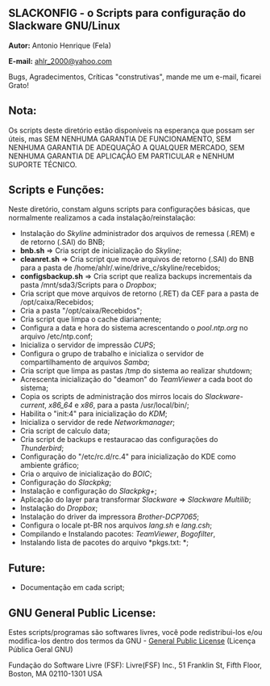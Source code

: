**SLACKONFIG** - o Scripts para configuração do Slackware GNU/Linux
--------------



**Autor:** Antonio Henrique (Fela)

**E-mail:** ahlr_2000@yahoo.com


Bugs, Agradecimentos, Críticas "construtivas", mande me um e-mail, ficarei Grato!



**Nota:**
----------

Os scripts deste diretório estão disponíveis na esperança que possam ser úteis, mas SEM NENHUMA GARANTIA DE FUNCIONAMENTO, SEM NENHUMA GARANTIA DE ADEQUAÇÃO A QUALQUER MERCADO, SEM NENHUMA GARANTIA DE APLICAÇÃO EM PARTICULAR e NENHUM SUPORTE TÉCNICO.



**Scripts e Funções:**
----------------------

Neste diretório, constam alguns scripts para configurações básicas, que normalmente realizamos a cada instalação/reinstalação:
 
- Instalação do *Skyline* administrador dos arquivos de remessa (.REM) e de  retorno (.SAI) do BNB;
- **bnb.sh** => Cria script de inicialização do *Skyline*; 
- **cleanret.sh** => Cria script que move arquivos de retorno (.SAI) do BNB para a pasta de /home/ahlr/.wine/drive_c/skyline/recebidos;
- **configsbackup.sh** => Cria script que realiza backups incrementais da pasta /mnt/sda3/Scripts para o *Dropbox*;
- Cria script que move arquivos de retorno (.RET) da CEF para a pasta de /opt/caixa/Recebidos;
- Cria a pasta "/opt/caixa/Recebidos";
- Cria script que limpa o cache diariamente;
- Configura a data e hora do sistema acrescentando o *pool.ntp.org*  no arquivo /etc/ntp.conf;
- Inicializa o servidor de impressão *CUPS*;
- Configura o grupo de trabalho e inicializa o servidor de compartilhamento de arquivos *Samba*;
- Cria script que limpa as pastas /tmp do sistema ao realizar shutdown;
- Acrescenta inicialização do "deamon" do *TeamViewer* a cada boot do sistema;
- Copia os scripts de administração dos mirros locais do *Slackware-current*, *x86_64* e *x86*, para a pasta /usr/local/bin/;
- Habilita o "init:4" para inicialização do *KDM*;
- Inicializa o servidor de rede *Networkmanager*;
- Cria script de calculo data;
- Cria script de backups e restauracao das configurações do *Thunderbird*;
- Configuração do "/etc/rc.d/rc.4" para inicialização do KDE como ambiente gráfico;
- Cria o arquivo de inicialização do *BOIC*;
- Configuração do *Slackpkg*;
- Instalação e configuração do *Slackpkg+*;
- Aplicação do layer para transformar *Slackware* => *Slackware Multilib*;
- Instalação do *Dropbox*;
- Instalação do driver da impressora *Brother-DCP7065*;
- Configura o locale pt-BR nos arquivos *lang.sh* e *lang.csh*;
- Compilando e Instalando pacotes: *TeamViewer*, *Bogofilter*,
- Instalando lista de pacotes do arquivo *pkgs.txt: *;



**Future:**
-----------

- Documentação em cada script;



**GNU General Public License:**
-------------------------------

Estes scripts/programas são softwares livres, você pode redistribui-los e/ou modifica-los dentro dos termos da GNU - [General Public License](https://pt.wikipedia.org/wiki/GNU_General_Public_License) (Licença Pública Geral GNU)

Fundação do Software Livre (FSF): Livre(FSF) Inc., 51 Franklin St, Fifth Floor, Boston, MA 02110-1301 USA
